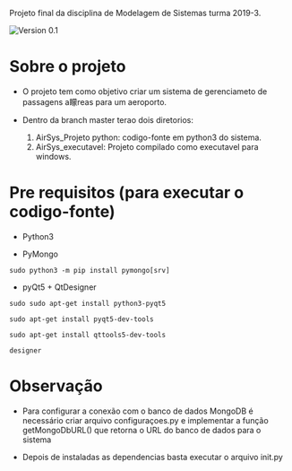 Projeto final da disciplina de Modelagem de Sistemas turma 2019-3.

![Version 0.1](https://img.shields.io/badge/version-1.0.0-brightgreen.svg?style=for-the-badge)

# Sobre o projeto

- O projeto tem como objetivo criar um sistema de gerenciameto de passagens a矇reas para um aeroporto.

- Dentro da branch master terao dois diretorios:
  1. AirSys_Projeto python: codigo-fonte em python3 do sistema.
  2. AirSys_executavel: Projeto compilado como executavel para windows.

# Pre requisitos (para executar o codigo-fonte)

- Python3

- PyMongo

`sudo python3 -m pip install pymongo[srv]`

- pyQt5 + QtDesigner

`sudo sudo apt-get install python3-pyqt5 `

`sudo apt-get install pyqt5-dev-tools `

`sudo apt-get install qttools5-dev-tools`

`designer`


# Observação

- Para configurar a conexão com o banco de dados MongoDB é necessário criar arquivo configuraçoes.py e implementar a função  getMongoDbURL() que retorna o URL do banco de dados para o sistema

- Depois de instaladas as dependencias basta executar o arquivo init.py